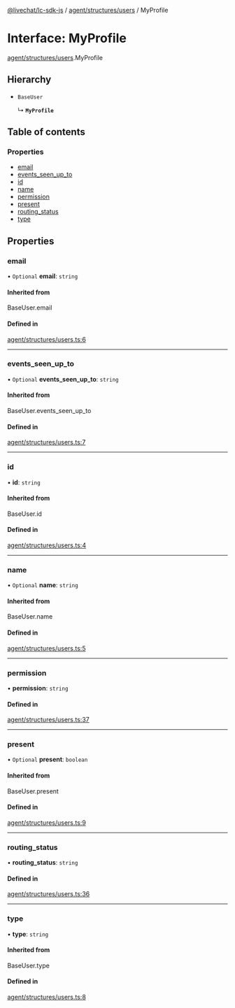 [@livechat/lc-sdk-js](../README.md) / [agent/structures/users](../modules/agent_structures_users.md) / MyProfile

# Interface: MyProfile

[agent/structures/users](../modules/agent_structures_users.md).MyProfile

## Hierarchy

- `BaseUser`

  ↳ **`MyProfile`**

## Table of contents

### Properties

- [email](agent_structures_users.MyProfile.md#email)
- [events\_seen\_up\_to](agent_structures_users.MyProfile.md#events_seen_up_to)
- [id](agent_structures_users.MyProfile.md#id)
- [name](agent_structures_users.MyProfile.md#name)
- [permission](agent_structures_users.MyProfile.md#permission)
- [present](agent_structures_users.MyProfile.md#present)
- [routing\_status](agent_structures_users.MyProfile.md#routing_status)
- [type](agent_structures_users.MyProfile.md#type)

## Properties

### email

• `Optional` **email**: `string`

#### Inherited from

BaseUser.email

#### Defined in

[agent/structures/users.ts:6](https://github.com/livechat/lc-sdk-js/blob/25e113d/src/agent/structures/users.ts#L6)

___

### events\_seen\_up\_to

• `Optional` **events\_seen\_up\_to**: `string`

#### Inherited from

BaseUser.events\_seen\_up\_to

#### Defined in

[agent/structures/users.ts:7](https://github.com/livechat/lc-sdk-js/blob/25e113d/src/agent/structures/users.ts#L7)

___

### id

• **id**: `string`

#### Inherited from

BaseUser.id

#### Defined in

[agent/structures/users.ts:4](https://github.com/livechat/lc-sdk-js/blob/25e113d/src/agent/structures/users.ts#L4)

___

### name

• `Optional` **name**: `string`

#### Inherited from

BaseUser.name

#### Defined in

[agent/structures/users.ts:5](https://github.com/livechat/lc-sdk-js/blob/25e113d/src/agent/structures/users.ts#L5)

___

### permission

• **permission**: `string`

#### Defined in

[agent/structures/users.ts:37](https://github.com/livechat/lc-sdk-js/blob/25e113d/src/agent/structures/users.ts#L37)

___

### present

• `Optional` **present**: `boolean`

#### Inherited from

BaseUser.present

#### Defined in

[agent/structures/users.ts:9](https://github.com/livechat/lc-sdk-js/blob/25e113d/src/agent/structures/users.ts#L9)

___

### routing\_status

• **routing\_status**: `string`

#### Defined in

[agent/structures/users.ts:36](https://github.com/livechat/lc-sdk-js/blob/25e113d/src/agent/structures/users.ts#L36)

___

### type

• **type**: `string`

#### Inherited from

BaseUser.type

#### Defined in

[agent/structures/users.ts:8](https://github.com/livechat/lc-sdk-js/blob/25e113d/src/agent/structures/users.ts#L8)
